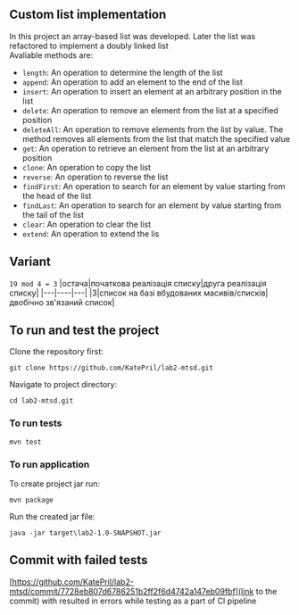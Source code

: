## Custom list implementation
In this project an array-based list was developed. Later the list was refactored to implement a doubly linked list<br>
Avaliable methods are:
- `length`: An operation to determine the length of the list
- `append`: An operation to add an element to the end of the list
- `insert`: An operation to insert an element at an arbitrary position in the list
- `delete`: An operation to remove an element from the list at a specified position
- `deleteAll`: An operation to remove elements from the list by value. The method removes all elements from the list that match the specified value
- `get`: An operation to retrieve an element from the list at an arbitrary position
- `clone`: An operation to copy the list
- `reverse`: An operation to reverse the list
- `findFirst`: An operation to search for an element by value starting from the head of the list
- `findLast`: An operation to search for an element by value starting from the tail of the list
- `clear`: An operation to clear the list
- `extend`: An operation to extend the lis

## Variant
`19 mod 4 = 3`
|остача|початкова реалізація списку|друга реалізація списку|
|---|----|---|
|3|список на базі вбудованих масивів/списків|двобічно зв'язаний список|

## To run and test the project 
Clone the repository first:
```
git clone https://github.com/KatePril/lab2-mtsd.git
```
Navigate to project directory:
```
cd lab2-mtsd.git
```
### To run tests 
```
mvn test
```
### To run application
To create project jar run:
```
mvn package
```
Run the created jar file:
```
java -jar target\lab2-1.0-SNAPSHOT.jar
```
## Commit with failed tests
[https://github.com/KatePril/lab2-mtsd/commit/7728eb807d6786251b2ff2f6d4742a147eb09fbf](link to the commit) with resulted in errors while testing as a part of CI pipeline 
